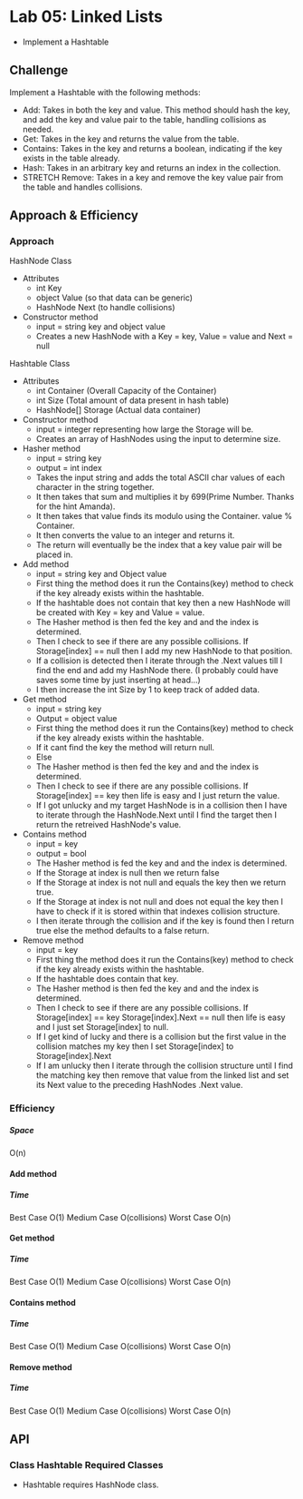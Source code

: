 
# Lab 05: Linked Lists
 - Implement a Hashtable
## Challenge
Implement a Hashtable with the following methods:

- Add: Takes in both the key and value. This method should hash the key, and add the key and value pair to the table, handling collisions as needed.
- Get: Takes in the key and returns the value from the table.
- Contains: Takes in the key and returns a boolean, indicating if the key exists in the table already.
- Hash: Takes in an arbitrary key and returns an index in the collection.
- STRETCH Remove: Takes in a key and remove the key value pair from the table and handles collisions.

## Approach & Efficiency
### Approach
HashNode Class
- Attributes
  - int Key
  - object Value (so that data can be generic)
  - HashNode Next (to handle collisions)
- Constructor method
  - input = string key and object value
  - Creates a new HashNode with a Key = key, Value = value and Next = null
 
Hashtable Class
  - Attributes
    - int Container (Overall Capacity of the Container)
    - int Size (Total amount of data present in hash table)
    - HashNode[] Storage (Actual data container)
  - Constructor method
    - input = integer representing how large the Storage will be.
    - Creates an array of HashNodes using the input to determine size.
  - Hasher method
    - input = string key
    - output = int index
    - Takes the input string and adds the total ASCII char values of each character in the string together.
    - It then takes that sum and multiplies it by 699(Prime Number. Thanks for the hint Amanda). 
    - It then takes that value finds its modulo using the Container. value % Container.
    - It then converts the value to an integer and returns it. 
    - The return will eventually be the index that a key value pair will be placed in.
  - Add method
    - input = string key and Object value
    - First thing the method does it run the Contains(key) method to check if the key already exists within the hashtable.
    - If the hashtable does not contain that key then a new HashNode will be created with Key = key and Value = value.
    - The Hasher method is then fed the key and and the index is determined.
    - Then I check to see if there are any possible collisions. If Storage[index] == null then I add my new HashNode to that position.
    - If a collision is detected then I iterate through the .Next values till I find the end and add my HashNode there. (I probably could have saves some time by just inserting at head...)
    - I then increase the int Size by 1 to keep track of added data.
  - Get method
    - input = string key 
    - Output = object value
    - First thing the method does it run the Contains(key) method to check if the key already exists within the hashtable.
    - If it cant find the key the method will return null.
    - Else  
    - The Hasher method is then fed the key and and the index is determined.
    - Then I check to see if there are any possible collisions. If Storage[index] == key then life is easy and I just return the value.
    - If I got unlucky and my target HashNode is in a collision then I have to iterate through the HashNode.Next until I find the target then I return the retreived HashNode's value.
  - Contains method
    - input = key
    - output = bool
    - The Hasher method is fed the key and and the index is determined.
    - If the Storage at index is null then we return false
    - If the Storage at index is not null and equals the key then we return true.
    - If the Storage at index is not null and does not equal the key then I have to check if it is stored within that indexes collision structure. 
    - I then iterate through the collision and if the key is found then I return true else the method defaults to a false return.
  - Remove method
    - input = key
    - First thing the method does it run the Contains(key) method to check if the key already exists within the hashtable.
    - If the hashtable does contain that key.
    - The Hasher method is then fed the key and and the index is determined.
    - Then I check to see if there are any possible collisions. If Storage[index] == key Storage[index].Next == null then life is easy and I just set Storage[index] to null.
    - If I get kind of lucky and there is a collision but the first value in the collision matches my key then I set Storage[index] to Storage[index].Next
    - If I am unlucky then I iterate through the collision structure until I find the matching key then remove that value from the linked list and set its Next value to the preceding HashNodes .Next value.

### Efficiency
##### Space
O(n)
#### Add method
##### Time
Best Case O(1) Medium Case O(collisions) Worst Case O(n)
#### Get method
##### Time
Best Case O(1) Medium Case O(collisions) Worst Case O(n)
#### Contains method
##### Time
Best Case O(1) Medium Case O(collisions) Worst Case O(n)
#### Remove method
##### Time
Best Case O(1) Medium Case O(collisions) Worst Case O(n)

## API
### Class Hashtable Required Classes
- Hashtable requires HashNode class.

